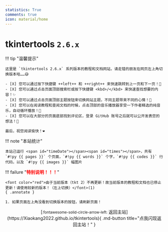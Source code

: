 ```yaml
---
statistics: True
comments: true
icon: material/home
---
```


# tkintertools `2.6.x`

!!! tip "温馨提示"

    这里是 `tkintertools 2.6.x` 系列版本的教程和文档网站，请走错的朋友在网页左上角切换版本哈……😅

    - [X] 您可以通过按下快捷键 ++left++ 和 ++right++ 来快速跳转到上一页和下一页！🎉
    - [X] 您可以通过点击页面顶部搜索栏或按下快捷键 <kbd>/</kbd> 来快速查找想要的内容！✨
    - [X] 您可以通过点击页面顶部主题按钮来切换网站主题，不同主题带来不同的心情！🎨
    - [X] 您可以在阅读教程和查阅文档的时候，点击顶部的音乐播放器享受一下作者精选的纯音乐，自动循环播放！🎈
    - [X] 您可以在大部分的页面底部找到评论区，登录 GitHub 账号之后就可以公开发表您的想法！👀

    最后，祝您阅读愉快！❤️

!!! note "本站统计"

    本站己运行 <span id="timeDate"></span><span id="times"></span>，共有 `#!py {{ pages }}` 个页面，`#!py {{ words }}` 个字，`#!py {{ codes }}` 行代码，以及 `#!py {{ images }}` 幅图片

!!! failure "<font color="red"><b>特别说明！！！</b></font>"

    <font color="red">由于当前版本（tkt 2）不再更新！故当前版本的教程和文档也已停止更新！请使用较新的版本！（左上切换）</font>(1)
    { .annotate }

    1. 如果页面左上角没看到切换版本的按钮，请刷新页面！

<div align="center" markdown>
[<small>:fontawesome-solid-circle-arrow-left:</small> 返回主站](https://Xiaokang2022.github.io/tkintertools){ .md-button title="点我闪现返回主站！" }
</div>
